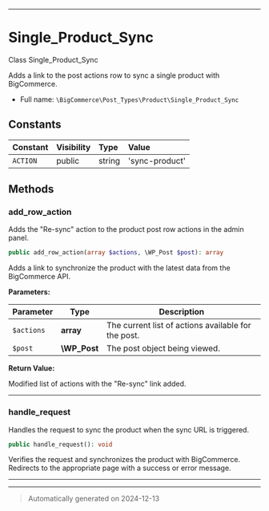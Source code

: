 ***

# Single_Product_Sync

Class Single_Product_Sync

Adds a link to the post actions row to sync a single product with BigCommerce.

* Full name: `\BigCommerce\Post_Types\Product\Single_Product_Sync`


## Constants

| Constant | Visibility | Type | Value |
|:---------|:-----------|:-----|:------|
|`ACTION`|public|string|&#039;sync-product&#039;|


## Methods


### add_row_action

Adds the "Re-sync" action to the product post row actions in the admin panel.

```php
public add_row_action(array $actions, \WP_Post $post): array
```

Adds a link to synchronize the product with the latest data from the BigCommerce API.






**Parameters:**

| Parameter | Type | Description |
|-----------|------|-------------|
| `$actions` | **array** | The current list of actions available for the post. |
| `$post` | **\WP_Post** | The post object being viewed. |


**Return Value:**

Modified list of actions with the "Re-sync" link added.




***

### handle_request

Handles the request to sync the product when the sync URL is triggered.

```php
public handle_request(): void
```

Verifies the request and synchronizes the product with BigCommerce. Redirects to the appropriate page with a success or error message.










***


***
> Automatically generated on 2024-12-13
